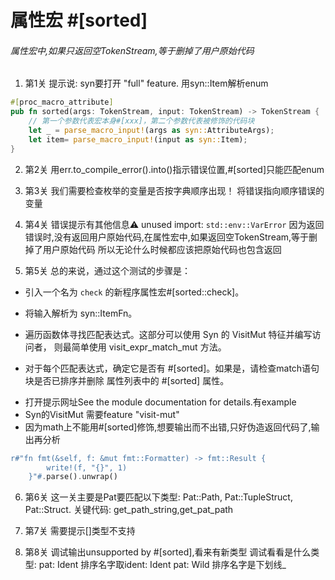 # 属性宏 #[sorted]

###### 属性宏中,如果只返回空TokenStream,等于删掉了用户原始代码

1. 第1关
提示说: syn要打开 "full" feature. 用syn::Item解析enum

```rust
#[proc_macro_attribute]
pub fn sorted(args: TokenStream, input: TokenStream) -> TokenStream {
    // 第一个参数代表宏本身#[xxx]，第二个参数代表被修饰的代码块
    let _ = parse_macro_input!(args as syn::AttributeArgs);
    let item= parse_macro_input!(input as syn::Item);
}
```

2. 第2关
用err.to_compile_error().into()指示错误位置,#[sorted]只能匹配enum

3. 第3关
我们需要检查枚举的变量是否按字典顺序出现！
将错误指向顺序错误的变量

4. 第4关
错误提示有其他信息:warning: unused import: `std::env::VarError`
因为返回错误时,没有返回用户原始代码,在属性宏中,如果返回空TokenStream,等于删掉了用户原始代码
所以无论什么时候都应该把原始代码也包含返回

5. 第5关
总的来说，通过这个测试的步骤是：
- 引入一个名为 `check` 的新程序属性宏#[sorted::check]。
- 将输入解析为 syn::ItemFn。
- 遍历函数体寻找匹配表达式。这部分可以使用 Syn 的 VisitMut 特征并编写访问者，
则最简单使用 visit_expr_match_mut 方法。

- 对于每个匹配表达式，确定它是否有 #[sorted]。如果是，请检查match语句块是否已排序并删除
属性列表中的 #[sorted] 属性。

* 打开提示网址See the module documentation for details.有example
* Syn的VisitMut 需要feature "visit-mut"
* 因为math上不能用#[sorted]修饰,想要输出而不出错,只好伪造返回代码了,输出再分析

```rust
r#"fn fmt(&self, f: &mut fmt::Formatter) -> fmt::Result {
        write!(f, "{}", 1)
    }"#.parse().unwrap()
```
6. 第6关
这一关主要是Pat要匹配以下类型:
Pat::Path, Pat::TupleStruct, Pat::Struct.
关键代码:
get_path_string,get_pat_path

7. 第7关
需要提示[]类型不支持

8. 第8关
调试输出unsupported by #[sorted],看来有新类型
调试看看是什么类型:
pat: Ident 排序名字取ident: Ident
pat: Wild 排序名字是下划线_
